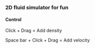 ### 2D fluid simulator for fun
#### Control
Click + Drag = Add density

Space bar + Click + Drag = Add velocity
